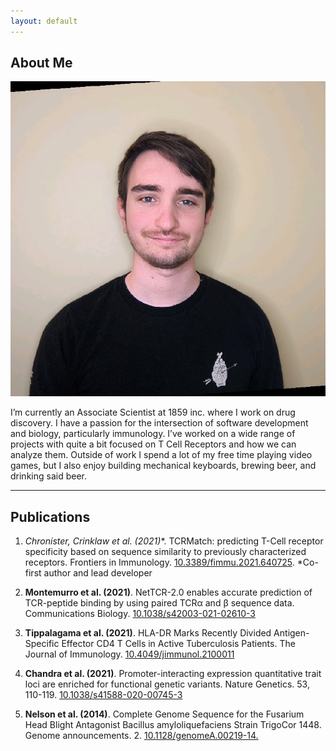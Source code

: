 ```yaml
---
layout: default
---
```


## About Me

<img class="profile-picture" src="headshot.jpeg">

I’m currently an Associate Scientist at 1859 inc. where I work on drug discovery. I have a passion for the intersection of software development and biology, particularly immunology. I’ve worked on a wide range of projects with quite a bit focused on T Cell Receptors and how we can analyze them. Outside of work I spend a lot of my free time playing video games, but I also enjoy building mechanical keyboards, brewing beer, and drinking said beer.

---

## Publications

1. **Chronister, Crinklaw* et al. (2021)**. TCRMatch: predicting T-Cell receptor specificity based on sequence similarity to previously characterized receptors. Frontiers in Immunology. [10.3389/fimmu.2021.640725](https://www.frontiersin.org/articles/10.3389/fimmu.2021.640725/full). *Co-first author and lead developer

2. **Montemurro et al. (2021)**. NetTCR-2.0 enables accurate prediction of TCR-peptide binding by using paired TCRα and β sequence data. Communications Biology. [10.1038/s42003-021-02610-3](https://doi.org/10.1038/s42003-021-02610-3)

3. **Tippalagama et al. (2021)**. HLA-DR Marks Recently Divided Antigen-Specific Effector CD4 T Cells in Active Tuberculosis Patients. The Journal of Immunology. [10.4049/jimmunol.2100011](https://doi.org/10.4049/jimmunol.2100011 )

4. **Chandra et al. (2021)**. Promoter-interacting expression quantitative trait loci are enriched for functional genetic variants. Nature Genetics. 53, 110-119. [10.1038/s41588-020-00745-3](https://www.nature.com/articles/s41588-020-00745-3)

5. **Nelson et al. (2014)**. Complete Genome Sequence for the Fusarium Head Blight Antagonist Bacillus amyloliquefaciens Strain TrigoCor 1448. Genome announcements. 2. [10.1128/genomeA.00219-14.](https://mra.asm.org/content/2/2/e00219-14) 


